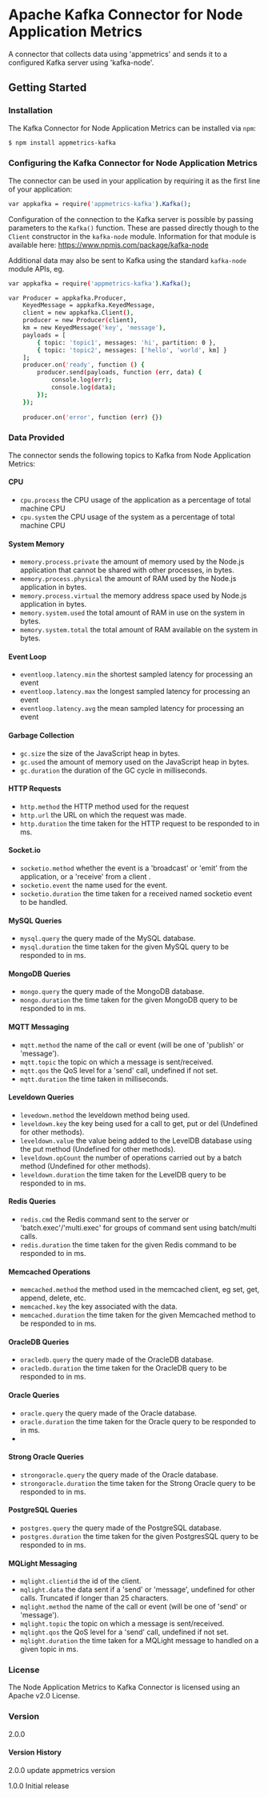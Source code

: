 # Apache Kafka Connector for Node Application Metrics

A connector that collects data using 'appmetrics' and sends it to a configured Kafka server using 'kafka-node'.

## Getting Started

### Installation
The Kafka Connector for Node Application Metrics can be installed via `npm`:
```sh
$ npm install appmetrics-kafka
```

### Configuring the Kafka Connector for Node Application Metrics 

The connector can be used in your application by requiring it as the first line of your application:
```sh
var appkafka = require('appmetrics-kafka').Kafka();
```
Configuration of the connection to the Kafka server is possible by passing parameters to the `Kafka()` function. These are passed directly though to the `Client` constructor in the `kafka-node` module. Information for that module is available here:
https://www.npmjs.com/package/kafka-node

Additional data may also be sent to Kafka using the standard `kafka-node` module APIs, eg.

```sh
var appkafka = require('appmetrics-kafka').Kafka();

var Producer = appkafka.Producer,
    KeyedMessage = appkafka.KeyedMessage,
    client = new appkafka.Client(),
    producer = new Producer(client),
    km = new KeyedMessage('key', 'message'),
    payloads = [
        { topic: 'topic1', messages: 'hi', partition: 0 },
        { topic: 'topic2', messages: ['hello', 'world', km] }
    ];
	producer.on('ready', function () {
	    producer.send(payloads, function (err, data) {
	    	console.log(err);
	        console.log(data);
	    });
	});
	 
	producer.on('error', function (err) {})
```

### Data Provided

The connector sends the following topics to Kafka from Node Application Metrics:


#### CPU

* `cpu.process` the CPU usage of the application as a percentage of total machine CPU
* `cpu.system` the CPU usage of the system as a percentage of total machine CPU

#### System Memory

* `memory.process.private` the amount of memory used by the Node.js application that cannot be shared with other processes, in bytes.
* `memory.process.physical` the amount of RAM used by the Node.js application in bytes.
* `memory.process.virtual` the memory address space used by Node.js application in bytes.
* `memory.system.used` the total amount of RAM in use on the system in bytes.
* `memory.system.total` the total amount of RAM available on the system in bytes.

#### Event Loop

* `eventloop.latency.min` the shortest sampled latency for processing an event
* `eventloop.latency.max` the longest sampled latency for processing an event
* `eventloop.latency.avg` the mean sampled latency for processing an event

#### Garbage Collection

* `gc.size` the size of the JavaScript heap in bytes.
* `gc.used` the amount of memory used on the JavaScript heap in bytes.
* `gc.duration` the duration of the GC cycle in milliseconds.

#### HTTP Requests
* `http.method` the HTTP method used for the request
* `http.url` the URL on which the request was made.
* `http.duration` the time taken for the HTTP request to be responded to in ms.

#### Socket.io

* `socketio.method` whether the event is a 'broadcast' or 'emit' from the application, or a 'receive' from a client .
* `socketio.event` the name used for the event.
* `socketio.duration` the time taken for a received named socketio event to be handled.

#### MySQL Queries

* `mysql.query` the query made of the MySQL database.
* `mysql.duration` the time taken for the given MySQL query to be responded to in ms.

#### MongoDB Queries

* `mongo.query`  the query made of the MongoDB database.
* `mongo.duration` the time taken for the given MongoDB query to be responded to in ms.

#### MQTT Messaging

* `mqtt.method` the name of the call or event (will be one of 'publish' or 'message').
* `mqtt.topic`  the topic on which a message is sent/received.
* `mqtt.qos` the QoS level for a 'send' call, undefined if not set.
* `mqtt.duration`  the time taken in milliseconds.

#### Leveldown Queries

* `levedown.method` the leveldown method being used.
* `leveldown.key` the key being used for a call to get, put or del (Undefined for other methods).
* `leveldown.value` the value being added to the LevelDB database using the put method (Undefined for other methods).
* `leveldown.opCount` the number of operations carried out by a batch method (Undefined for other methods).
* `leveldown.duration` the time taken for the LevelDB query to be responded to in ms.

#### Redis Queries


* `redis.cmd` the Redis command sent to the server or 'batch.exec'/'multi.exec' for groups of command sent using batch/multi calls.
* `redis.duration` the time taken for the given Redis command to be responded to in ms.

#### Memcached Operations

* `memcached.method`  the method used in the memcached client, eg set, get, append, delete, etc.
* `memcached.key` the key associated with the data.
* `memcached.duration` the time taken for the given Memcached method to be responded to in ms.

#### OracleDB Queries
* `oracledb.query`  the query made of the OracleDB database.
* `oracledb.duration` the time taken for the OracleDB query to be responded to in ms.

#### Oracle Queries
* `oracle.query`  the query made of the Oracle database.
* `oracle.duration` the time taken for the Oracle query to be responded to in ms.
* 
#### Strong Oracle Queries
* `strongoracle.query`  the query made of the Oracle database.
* `strongoracle.duration` the time taken for the Strong Oracle query to be responded to in ms.

#### PostgreSQL Queries
* `postgres.query` the query made of the PostgreSQL database.
* `postgres.duration` the time taken for the given PostgresSQL query to be responded to in ms.

#### MQLight Messaging

* `mqlight.clientid` the id of the client.
* `mqlight.data` the data sent if a 'send' or 'message', undefined for other calls. Truncated if longer than 25 characters.
* `mqlight.method` the name of the call or event (will be one of 'send' or 'message').
* `mqlight.topic` the topic on which a message is sent/received.
* `mqlight.qos` the QoS level for a 'send' call, undefined if not set.
* `mqlight.duration`  the time taken for a MQLight message to handled on a given topic in ms.

### License
The Node Application Metrics to Kafka Connector is licensed using an Apache v2.0 License.

### Version
2.0.0

#### Version History
2.0.0 update appmetrics version

1.0.0 Initial release  
